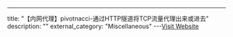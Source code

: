 ---
title: "【内网代理】pivotnacci-通过HTTP隧道将TCP流量代理出来或进去"
description: ""
external_category: "Miscellaneous"
---[Visit Website](https://github.com/blackarrowsec/pivotnacci)

